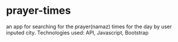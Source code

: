 # prayer-times
an app for searching for the prayer(namaz) times for the day by user inputed city. Technologies used: API, Javascript, Bootstrap
